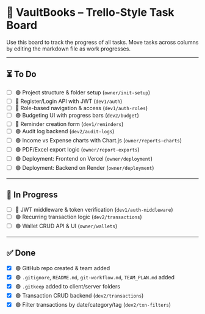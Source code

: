 # 📌 VaultBooks – Trello-Style Task Board

Use this board to track the progress of all tasks. Move tasks across columns by editing the markdown file as work progresses.

---

## ⏳ To Do

- [ ] 🟢 Project structure & folder setup (`owner/init-setup`)
- [ ] 🔵 Register/Login API with JWT (`dev1/auth`)
- [ ] 🔵 Role-based navigation & access (`dev1/auth-roles`)
- [ ] 🟣 Budgeting UI with progress bars (`dev2/budget`)
- [ ] 🔵 Reminder creation form (`dev1/reminders`)
- [ ] 🟣 Audit log backend (`dev2/audit-logs`)
- [ ] 🟢 Income vs Expense charts with Chart.js (`owner/reports-charts`)
- [ ] 🟢 PDF/Excel export logic (`owner/report-exports`)
- [ ] 🟢 Deployment: Frontend on Vercel (`owner/deployment`)
- [ ] 🟢 Deployment: Backend on Render (`owner/deployment`)

---

## 🔄 In Progress

- [ ] 🔵 JWT middleware & token verification (`dev1/auth-middleware`)
- [ ] 🟢  Recurring transaction logic (`dev2/transactions`)
- [ ] 🟢 Wallet CRUD API & UI (`owner/wallets`)

---

## ✅ Done

- [x] 🟢 GitHub repo created & team added
- [x] 🟢 `.gitignore`, `README.md`, `git-workflow.md`, `TEAM_PLAN.md` added
- [x] 🟢 `.gitkeep` added to client/server folders
- [x] 🟣 Transaction CRUD backend (`dev2/transactions`)
- [x] 🟣 Filter transactions by date/category/tag (`dev2/txn-filters`)
